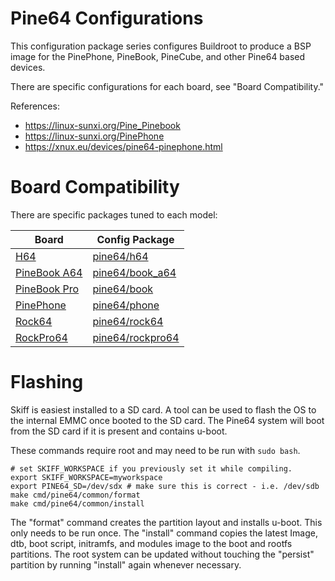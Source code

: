 # Pine64 Configurations

This configuration package series configures Buildroot to produce a BSP image for the
PinePhone, PineBook, PineCube, and other Pine64 based devices.

There are specific configurations for each board, see "Board Compatibility."

References:

 - https://linux-sunxi.org/Pine_Pinebook
 - https://linux-sunxi.org/PinePhone
 - https://xnux.eu/devices/pine64-pinephone.html

# Board Compatibility

There are specific packages tuned to each model:

| **Board**      | **Config Package** |
|----------------|--------------------|
| [H64]          | [pine64/h64]       |
| [PineBook A64] | [pine64/book_a64]  |
| [PineBook Pro] | [pine64/book]      |
| [PinePhone]    | [pine64/phone]     |
| [Rock64]       | [pine64/rock64]    |
| [RockPro64]    | [pine64/rockpro64] |

[H64]: https://www.pine64.org/pine-h64-ver-b/
[PineBook A64]: https://www.pine64.org/pinebook/
[PineBook Pro]: https://www.pine64.org/pinebook-pro/
[PinePhone]: https://www.pine64.org/pinephone/
[Rock64]: https://www.pine64.org/rock64/
[RockPro64]: https://www.pine64.org/rockpro64/

[pine64/h64]: ./h64
[pine64/book]: ./book
[pine64/book_a64]: ./book_a64
[pine64/phone]: ./phone
[pine64/rock64]: ./rock64
[pine64/rockpro64]: ./rockpro64

# Flashing

Skiff is easiest installed to a SD card. A tool can be used to flash the OS to
the internal EMMC once booted to the SD card. The Pine64 system will boot from the
SD card if it is present and contains u-boot.

These commands require root and may need to be run with `sudo bash`.

```
# set SKIFF_WORKSPACE if you previously set it while compiling.
export SKIFF_WORKSPACE=myworkspace
export PINE64_SD=/dev/sdx # make sure this is correct - i.e. /dev/sdb
make cmd/pine64/common/format
make cmd/pine64/common/install
```

The "format" command creates the partition layout and installs u-boot. This only
needs to be run once. The "install" command copies the latest Image, dtb, boot
script, initramfs, and modules image to the boot and rootfs partitions. The root
system can be updated without touching the "persist" partition by running
"install" again whenever necessary.

